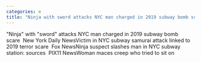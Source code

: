 ```yaml
---
categories: e
title: "Ninja with sword attacks NYC man charged in 2019 subway bomb scare  New York Daily News"
---
```

"Ninja" with "sword" attacks NYC man charged in 2019 subway bomb scare&nbsp;&nbsp;New York Daily NewsVictim in NYC subway samurai attack linked to 2019 terror scare&nbsp;&nbsp;Fox NewsNinja suspect slashes man in NYC subway station: sources&nbsp;&nbsp;PIX11 NewsWoman maces creep who tried to sit on 